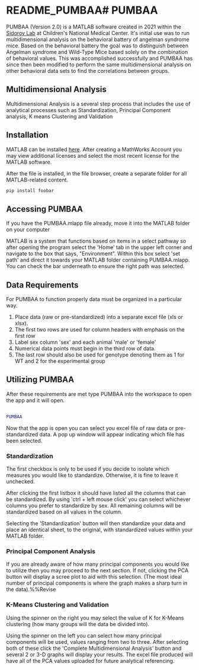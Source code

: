 # README_PUMBAA# PUMBAA

PUMBAA (Version 2.0) is a MATLAB software created in 2021 within the [Sidorov Lab](http://sidorovlab.org/) at Children's National Medical Center. It's initial use was to run multidimensional analysis on the behavioral battery of angelman syndrome mice. Based on the
behavioral battery the goal was to distinguish between Angelman syndrome and Wild-Type Mice based solely on the combination of behavioral values. This was accomplished successfully and PUMBAA has since then been modified to perform the same multidimensional analysis 
on other behavioral data sets to find the correlations between groups.

## Multidimensional Analysis 

Multidimensional Analysis is a several step process that includes the use of analytical processes such as Standardization, Principal Component analysis, K means Clustering and Validation
## Installation

MATLAB can be installed [here](https://www.mathworks.com/login?uri=%2Fmwaccount%2F). After creating a MathWorks Account you may view additional licenses and select the most recent license for the MATLAB software. 

After the file is installed, in the file browser, create a separate folder for all MATLAB-related content.

```bash
pip install foobar
```

## Accessing PUMBAA

If you have the PUMBAA.mlapp file already, move it into the MATLAB folder on your computer

MATLAB is a system that functions based on items in a select pathway so after opening the program select the 'Home' tab in the upper left corner and navigate to the box that says, "Environment". Within this box select 'set path' and direct it towards your MATLAB folder containing PUMBAA.mlapp. You can check the bar underneath to ensure the right path was selected.

## Data Requirements 
For PUMBAA to function properly data must be organized in a particular way.

1. Place data (raw or pre-standardized) into a separate excel file (xls or xlsx). 
2. The first two rows are used for column headers with emphasis on the first row 
3. Label sex column 'sex' and each animal 'male' or 'female'
4. Numerical data points must begin in the third row of data. 
5. The last row should also be used for genotype denoting them as 1 for WT and 2 for the experimental group

## Utilizing PUMBAA

After these requirements are met type PUMBAA into the workspace to open the app and it will open.
```matlab
 
PUMBAA 

```
Now that the app is open you can select you excel file of raw data  or pre-standardized data. A pop up window will appear indicating which file has been selected. 

### Standardization

The first checkbox is only to be used if you decide to isolate which measures you would like to standardize. Otherwise, it is fine to leave it unchecked.

After clicking the first listbox it should have listed all the columns that can be standardized. By using 'ctrl + left mouse click' you can select whichever columns you prefer to standardize by sex. All remaining columns will be standardized based on all values in the column.

Selecting the 'Standardization' button will then standardize your data and place an identical sheet, to the original, with standardized values within your MATLAB folder.

### Principal Component Analysis

If you are already aware of how many principal components you would like to utilize then you may proceed to the next section. If not, clicking the PCA button will display a scree plot to aid with this selection. (The most ideal number of principal components is where the graph makes a sharp turn in the data).%%Revise 

### K-Means Clustering and Validation
Using the spinner on the right you may select the value of K for K-Means clustering (how many groups will the data be divided into).

 Using the spinner on the left you can select how many principal components will be used, values ranging from two to three. After selecting both of these click the 'Complete Multidimensional Analysis' button and several 2 or 3-D graphs will display your results. 
The excel file produced will have all of the PCA values uploaded for future analytical referencing.
